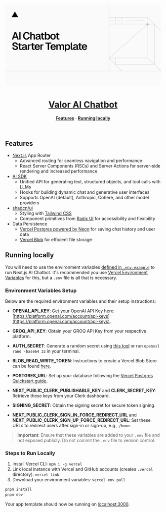 <a href="https://chat.vercel.ai/">
  <img alt="Next.js 14 and App Router-ready AI chatbot." src="app/(chat)/opengraph-image.png">
  <h1 align="center">Valor AI Chatbot</h1>
</a>


<p align="center">
  <a href="#features"><strong>Features</strong></a> ·
  <a href="#running-locally"><strong>Running locally</strong></a>
</p>
<br/>

## Features

- [Next.js](https://nextjs.org) App Router
  - Advanced routing for seamless navigation and performance
  - React Server Components (RSCs) and Server Actions for server-side rendering and increased performance
- [AI SDK](https://sdk.vercel.ai/docs)
  - Unified API for generating text, structured objects, and tool calls with LLMs
  - Hooks for building dynamic chat and generative user interfaces
  - Supports OpenAI (default), Anthropic, Cohere, and other model providers
- [shadcn/ui](https://ui.shadcn.com)
  - Styling with [Tailwind CSS](https://tailwindcss.com)
  - Component primitives from [Radix UI](https://radix-ui.com) for accessibility and flexibility
- Data Persistence
  - [Vercel Postgres powered by Neon](https://vercel.com/storage/postgres) for saving chat history and user data
  - [Vercel Blob](https://vercel.com/storage/blob) for efficient file storage



## Running locally

You will need to use the environment variables [defined in `.env.example`](.env.example) to run Next.js AI Chatbot. It's recommended you use [Vercel Environment Variables](https://vercel.com/docs/projects/environment-variables) for this, but a `.env` file is all that is necessary.

### Environment Variables Setup

Below are the required environment variables and their setup instructions:

- **OPENAI_API_KEY**: Get your OpenAI API Key here: [https://platform.openai.com/account/api-keys](https://platform.openai.com/account/api-keys).

- **GROQ_API_KEY**: Obtain your GROQ API Key from your respective platform.

- **AUTH_SECRET**: Generate a random secret using [this tool](https://generate-secret.vercel.app/32) or run `openssl rand -base64 32` in your terminal.

- **BLOB_READ_WRITE_TOKEN**: Instructions to create a Vercel Blob Store can be found [here](https://vercel.com/docs/storage/vercel-blob).

- **POSTGRES_URL**: Set up your database following the [Vercel Postgres Quickstart guide](https://vercel.com/docs/storage/vercel-postgres/quickstart).

- **NEXT_PUBLIC_CLERK_PUBLISHABLE_KEY** and **CLERK_SECRET_KEY**: Retrieve these keys from your Clerk dashboard.

- **SIGNING_SECRET**: Obtain the signing secret for secure token signing.

- **NEXT_PUBLIC_CLERK_SIGN_IN_FORCE_REDIRECT_URL** and **NEXT_PUBLIC_CLERK_SIGN_UP_FORCE_REDIRECT_URL**: Set these URLs to redirect users after sign-in or sign-up, e.g., `/home`.

> **Important**: Ensure that these variables are added to your `.env` file and not exposed publicly. Do not commit the `.env` file to version control.

### Steps to Run Locally

1. Install Vercel CLI: `npm i -g vercel`
2. Link local instance with Vercel and GitHub accounts (creates `.vercel` directory): `vercel link`
3. Download your environment variables: `vercel env pull`

```bash
pnpm install
pnpm dev
```

Your app template should now be running on [localhost:3000](http://localhost:3000/).

